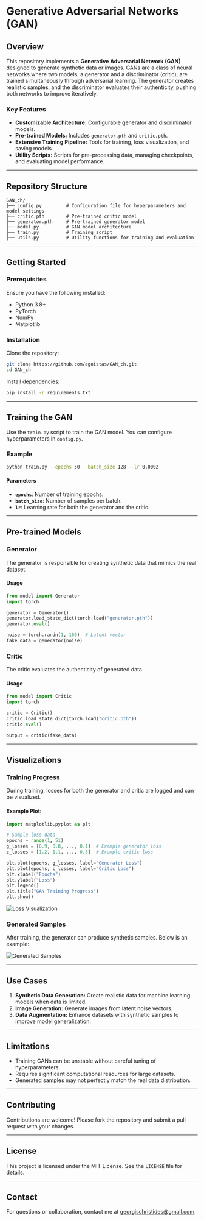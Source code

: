 
# Generative Adversarial Networks (GAN)

## Overview
This repository implements a **Generative Adversarial Network (GAN)** designed to generate synthetic data or images. GANs are a class of neural networks where two models, a generator and a discriminator (critic), are trained simultaneously through adversarial learning. The generator creates realistic samples, and the discriminator evaluates their authenticity, pushing both networks to improve iteratively.

### Key Features
- **Customizable Architecture:** Configurable generator and discriminator models.
- **Pre-trained Models:** Includes `generator.pth` and `critic.pth`.
- **Extensive Training Pipeline:** Tools for training, loss visualization, and saving models.
- **Utility Scripts:** Scripts for pre-processing data, managing checkpoints, and evaluating model performance.

---

## Repository Structure
```plaintext
GAN_ch/
├── config.py         # Configuration file for hyperparameters and model settings
├── critic.pth        # Pre-trained critic model
├── generator.pth     # Pre-trained generator model
├── model.py          # GAN model architecture
├── train.py          # Training script
├── utils.py          # Utility functions for training and evaluation
```

---

## Getting Started

### Prerequisites
Ensure you have the following installed:
- Python 3.8+
- PyTorch
- NumPy
- Matplotlib

### Installation
Clone the repository:
```bash
git clone https://github.com/egoistas/GAN_ch.git
cd GAN_ch
```

Install dependencies:
```bash
pip install -r requirements.txt
```

---

## Training the GAN
Use the `train.py` script to train the GAN model. You can configure hyperparameters in `config.py`.

### Example
```bash
python train.py --epochs 50 --batch_size 128 --lr 0.0002
```

#### Parameters
- **`epochs`**: Number of training epochs.
- **`batch_size`**: Number of samples per batch.
- **`lr`**: Learning rate for both the generator and the critic.

---

## Pre-trained Models
### Generator
The generator is responsible for creating synthetic data that mimics the real dataset.

#### Usage
```python
from model import Generator
import torch

generator = Generator()
generator.load_state_dict(torch.load("generator.pth"))
generator.eval()

noise = torch.randn(1, 100)  # Latent vector
fake_data = generator(noise)
```

### Critic
The critic evaluates the authenticity of generated data.

#### Usage
```python
from model import Critic
import torch

critic = Critic()
critic.load_state_dict(torch.load("critic.pth"))
critic.eval()

output = critic(fake_data)
```

---

## Visualizations

### Training Progress
During training, losses for both the generator and critic are logged and can be visualized.

#### Example Plot:
```python
import matplotlib.pyplot as plt

# Sample loss data
epochs = range(1, 51)
g_losses = [0.9, 0.8, ..., 0.1]  # Example generator loss
c_losses = [1.2, 1.1, ..., 0.5]  # Example critic loss

plt.plot(epochs, g_losses, label="Generator Loss")
plt.plot(epochs, c_losses, label="Critic Loss")
plt.xlabel("Epochs")
plt.ylabel("Loss")
plt.legend()
plt.title("GAN Training Progress")
plt.show()
```

![Loss Visualization](./assets/loss_plot.png)

### Generated Samples
After training, the generator can produce synthetic samples. Below is an example:

![Generated Samples](./assets/generated_samples.png)

---

## Use Cases
1. **Synthetic Data Generation:** Create realistic data for machine learning models when data is limited.
2. **Image Generation:** Generate images from latent noise vectors.
3. **Data Augmentation:** Enhance datasets with synthetic samples to improve model generalization.

---

## Limitations
- Training GANs can be unstable without careful tuning of hyperparameters.
- Requires significant computational resources for large datasets.
- Generated samples may not perfectly match the real data distribution.

---

## Contributing
Contributions are welcome! Please fork the repository and submit a pull request with your changes.

---

## License
This project is licensed under the MIT License. See the `LICENSE` file for details.

---

## Contact
For questions or collaboration, contact me at [georgischristides@gmail.com](mailto:georgischristides@gmail.com).
